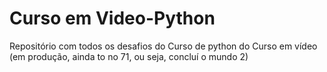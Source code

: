 # Curso em Video-Python
Repositório com todos os desafios do Curso de python do Curso em vídeo
(em produção, ainda to no 71, ou seja, concluí o mundo 2)
